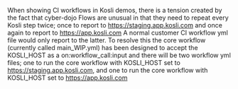 
When showing CI workflows in Kosli demos, there is a tension created
by the fact that cyber-dojo Flows are unusual in that they need to 
repeat every Kosli step twice; once to report to https://staging.app.kosli.com
and once again to report to https://app.kosli.com
A normal customer CI workflow yml file would only report to the latter.
To resolve this the core workflow (currently called main_WIP.yml)
has been designed to accept the KOSLI_HOST as a on:workflow_call:input
and there will be two workflow yml files; one to run the core workflow
with KOSLI_HOST set to https://staging.app.kosli.com, and one to run
the core workflow with KOSLI_HOST set to https://app.kosli.com